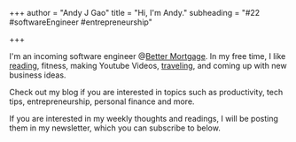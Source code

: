 +++
author = "Andy J Gao"
title = "Hi, I'm Andy."
subheading = "#22 #softwareEngineer #entrepreneurship"

+++

I'm an incoming software engineer @[Better Mortgage](https://better.com/). In my free time, I like [reading](https://andyjgao.com/notes), fitness, making Youtube Videos, [traveling](https://itsamyandandy.xyz/), and coming up with new business ideas.

Check out my blog if you are interested in topics such as productivity, tech tips, entrepreneurship, personal finance and more.

If you are interested in my weekly thoughts and readings, I will be posting them in my newsletter, which you can subscribe to below.